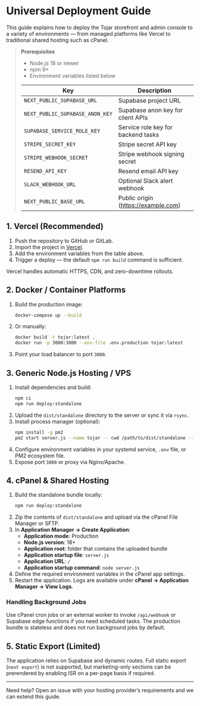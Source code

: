# Universal Deployment Guide

This guide explains how to deploy the Tojar storefront and admin console to a variety of environments — from managed platforms like Vercel to traditional shared hosting such as cPanel.

> **Prerequisites**
> - Node.js 18 or newer
> - npm 9+
> - Environment variables listed below
>
> | Key | Description |
> | --- | --- |
> | `NEXT_PUBLIC_SUPABASE_URL` | Supabase project URL |
> | `NEXT_PUBLIC_SUPABASE_ANON_KEY` | Supabase anon key for client APIs |
> | `SUPABASE_SERVICE_ROLE_KEY` | Service role key for backend tasks |
> | `STRIPE_SECRET_KEY` | Stripe secret API key |
> | `STRIPE_WEBHOOK_SECRET` | Stripe webhook signing secret |
> | `RESEND_API_KEY` | Resend email API key |
> | `SLACK_WEBHOOK_URL` | Optional Slack alert webhook |
> | `NEXT_PUBLIC_BASE_URL` | Public origin (https://example.com) |

## 1. Vercel (Recommended)
1. Push the repository to GitHub or GitLab.
2. Import the project in [Vercel](https://vercel.com/new).
3. Add the environment variables from the table above.
4. Trigger a deploy — the default `npm run build` command is sufficient.

Vercel handles automatic HTTPS, CDN, and zero-downtime rollouts.

## 2. Docker / Container Platforms
1. Build the production image:
   ```bash
   docker-compose up --build
   ```
2. Or manually:
   ```bash
   docker build -t tojar:latest .
   docker run -p 3000:3000 --env-file .env.production tojar:latest
   ```
3. Point your load balancer to port `3000`.

## 3. Generic Node.js Hosting / VPS
1. Install dependencies and build:
   ```bash
   npm ci
   npm run deploy:standalone
   ```
2. Upload the `dist/standalone` directory to the server or sync it via `rsync`.
3. Install process manager (optional):
   ```bash
   npm install -g pm2
   pm2 start server.js --name tojar -- cwd /path/to/dist/standalone --update-env
   ```
4. Configure environment variables in your systemd service, `.env` file, or PM2 ecosystem file.
5. Expose port `3000` or proxy via Nginx/Apache.

## 4. cPanel & Shared Hosting
1. Build the standalone bundle locally:
   ```bash
   npm run deploy:standalone
   ```
2. Zip the contents of `dist/standalone` and upload via the cPanel File Manager or SFTP.
3. In **Application Manager → Create Application**:
   - **Application mode**: Production
   - **Node.js version**: 18+
   - **Application root**: folder that contains the uploaded bundle
   - **Application startup file**: `server.js`
   - **Application URL**: `/`
   - **Application startup command**: `node server.js`
4. Define the required environment variables in the cPanel app settings.
5. Restart the application. Logs are available under **cPanel → Application Manager → View Logs**.

### Handling Background Jobs
Use cPanel cron jobs or an external worker to invoke `/api/webhook` or Supabase edge functions if you need scheduled tasks. The production bundle is stateless and does not run background jobs by default.

## 5. Static Export (Limited)
The application relies on Supabase and dynamic routes. Full static export (`next export`) is not supported, but marketing-only sections can be prerendered by enabling ISR on a per-page basis if required.

---

Need help? Open an issue with your hosting provider’s requirements and we can extend this guide.
